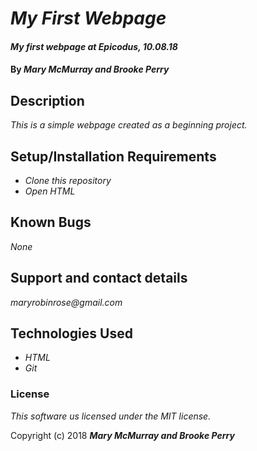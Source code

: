 # _My First Webpage_

#### _My first webpage at Epicodus, 10.08.18_

#### By _**Mary McMurray and Brooke Perry**_

## Description

_This is a simple webpage created as a beginning project._

## Setup/Installation Requirements

* _Clone this repository_
* _Open HTML_

## Known Bugs

_None_

## Support and contact details

_maryrobinrose@gmail.com_

## Technologies Used

* _HTML_
* _Git_

### License

*This software us licensed under the MIT license.*

Copyright (c) 2018 **_Mary McMurray and Brooke Perry_**

